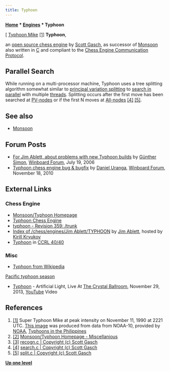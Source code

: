 ```yaml
---
title: Typhoon
---
```

**[Home](Home "Home") \* [Engines](Engines "Engines") \* Typhoon**



[ [Typhoon Mike](https://en.wikipedia.org/wiki/Typhoon_Mike) <a id="cite-note-1" href="#cite-ref-1">[1]</a>
**Typhoon**,  

an [open source chess engine](Category:Open_Source "Category:Open Source") by [Scott Gasch](Scott_Gasch "Scott Gasch"), as successor of [Monsoon](Monsoon "Monsoon") also written in [C](C "C") and compliant to the [Chess Engine Communication Protocol](Chess_Engine_Communication_Protocol "Chess Engine Communication Protocol"). 



## Parallel Search


While running on a multi-processor machine, Typhoon uses a tree splitting algorithm somewhat similar to [principal variation splitting](Parallel_Search#PrincipalVariationSplitting "Parallel Search") to [search in parallel](Parallel_Search "Parallel Search") with multiple [threads](Thread "Thread"). 
Splitting occurs after the first move has been searched at [PV-nodes](Node_Types#pv-node "Node Types") or if the first N moves at [All-nodes](Node_Types#all-nodes "Node Types") <a id="cite-note-4" href="#cite-ref-4">[4]</a> <a id="cite-note-5" href="#cite-ref-5">[5]</a>.



## See also


* [Monsoon](Monsoon "Monsoon")


## Forum Posts


* [For Jim Ablett, about problems with new Typhoon builds](http://www.open-aurec.com/wbforum/viewtopic.php?f=2&t=5221) by [Günther Simon](G%C3%BCnther_Simon "Günther Simon"), [Winboard Forum](Computer_Chess_Forums "Computer Chess Forums"), July 19, 2006
* [Typhoon chess engine bug & bugfix](http://www.open-aurec.com/wbforum/viewtopic.php?f=4&t=51322) by [Daniel Uranga](Daniel_Uranga "Daniel Uranga"), [Winboard Forum](Computer_Chess_Forums "Computer Chess Forums"), November 18, 2010


## External Links


### Chess Engine


* [Monsoon/Typhoon Homepage](https://wannabe.guru.org/scott/hobbies/chess/)
* [Typhoon Chess Engine](https://wannabe.guru.org/scott/hobbies/chess/typhoon.html)
* [typhoon - Revision 359: /trunk](https://wannabe.guru.org/svn/typhoon/trunk/)
* [Index of /chess/engines/Jim Ablett/TYPHOON](http://kirr.homeunix.org/chess/engines/Jim%20Ablett/TYPHOON/) by [Jim Ablett](Jim_Ablett "Jim Ablett"), hosted by [Kirill Kryukov](Kirill_Kryukov "Kirill Kryukov")
* [Typhoon](https://ccrl.chessdom.com/ccrl/4040/cgi/compare_engines.cgi?family=Typhoon&print=Rating+list&print=Results+table&print=LOS+table&print=Ponder+hit+table&print=Eval+difference+table&print=Comopp+gamenum+table&print=Overlap+table&print=Score+with+common+opponents) in [CCRL 40/40](CCRL "CCRL")


### Misc


* [Typhoon from Wikipedia](https://en.wikipedia.org/wiki/Typhoon)


 [Pacific typhoon season](https://en.wikipedia.org/wiki/Pacific_typhoon_season)
* [Typhoon](https://en.wikipedia.org/wiki/Typhoon_%28American_band%29) - Artificial Light, Live At [The Crystal Ballroom](https://en.wikipedia.org/wiki/Crystal_Ballroom_%28Portland,_Oregon%29), November 29, 2013, [YouTube](https://en.wikipedia.org/wiki/YouTube) Video


 
## References


 1. <a id="cite-ref-1" href="#cite-note-1">[1]</a> Super Typhoon Mike at peak intensity on November 11, 1990 at 2221 UTC. [This image](https://commons.wikimedia.org/wiki/File:Typhoon_Mike_11_nov_1990_2221Z.jpg) was produced from data from NOAA-10, provided by [NOAA](https://en.wikipedia.org/wiki/National_Oceanic_and_Atmospheric_Administration), [Typhoons in the Philippines](https://en.wikipedia.org/wiki/Typhoons_in_the_Philippines) 
2. <a id="cite-ref-2" href="#cite-note-2">[2]</a> [Monsoon/Typhoon Homepage - Miscellanious](https://wannabe.guru.org/scott/hobbies/chess/)
3. <a id="cite-ref-3" href="#cite-note-3">[3]</a> [recogn.c | Copyright (c) Scott Gasch](https://wannabe.guru.org/svn/typhoon/trunk/recogn.c)
4. <a id="cite-ref-4" href="#cite-note-4">[4]</a> [search.c | Copyright (c) Scott Gasch](https://wannabe.guru.org/svn/typhoon/trunk/search.c)
5. <a id="cite-ref-5" href="#cite-note-5">[5]</a> [split.c | Copyright (c) Scott Gasch](https://wannabe.guru.org/svn/typhoon/trunk/split.c)

**[Up one level](Engines "Engines")**







 
